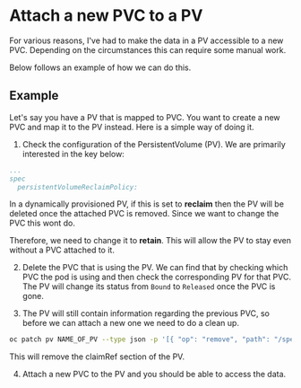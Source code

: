 # Attach a new PVC to a PV
For various reasons, I've had to make the data in a PV accessible to a new PVC. Depending on the circumstances this can require some manual work.

Below follows an example of how we can do this.

## Example
Let's say you have a PV that is mapped to PVC. You want to create a new PVC and map it to the PV instead. Here is a simple way of doing it.

1. Check the configuration of the PersistentVolume (PV). We are primarily interested in the key below:

```yaml
...
spec
  persistentVolumeReclaimPolicy:
```
In a dynamically provisioned PV, if this is set to **reclaim** then the PV will be deleted once the attached PVC is removed. Since we want to change the PVC this wont do.

Therefore, we need to change it to **retain**. This will allow the PV to stay even without a PVC attached to it.

2. Delete the PVC that is using the PV. We can find that by checking which PVC the pod is using and then check the corresponding PV for that PVC. The PV will change its status from `Bound` to `Released` once the PVC is gone.

3. The PV will still contain information regarding the previous PVC, so before we can attach a new one we need to do a clean up.

  ```sh
  oc patch pv NAME_OF_PV --type json -p '[{ "op": "remove", "path": "/spec/claimRef" }]'
  ```
  This will remove the claimRef section of the PV.

4. Attach a new PVC to the PV and you should be able to access the data.